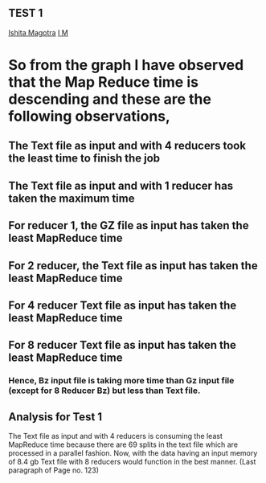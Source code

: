 ## TEST 1
[Ishita Magotra](https://github.com/illinoistech-itm/imagotra/blob/master/ITMD-521/Week-14/test%201%20graph.JPG)
[I M](https://github.com/illinoistech-itm/imagotra/blob/master/ITMD-521/Week-14/test%201.JPG)

# So from the graph I have observed that the Map Reduce time is descending and these are the following observations,
## The Text file as input and with 4 reducers took the least time to finish the job
## The Text file as input and with 1 reducer has taken the maximum time
## For reducer 1, the GZ file as input has taken the least MapReduce time
## For 2 reducer, the Text file as input has taken the least MapReduce time
## For 4 reducer Text file as input has taken the least MapReduce time
## For 8 reducer Text file as input has taken the least MapReduce time
### Hence, Bz input file is taking more time than Gz input file (except for 8 Reducer Bz) but less than Text file.
## Analysis  for Test 1
The Text file as input and with 4 reducers is consuming the least MapReduce time because there are 69 splits in the text file which are processed in a parallel fashion. Now, with the data having an input memory of 8.4 gb Text file with 8 reducers would function in the best manner. (Last paragraph of Page no. 123)



